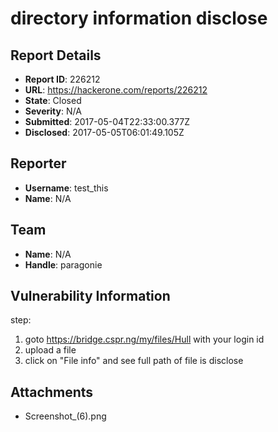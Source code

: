 # directory information disclose

## Report Details
- **Report ID**: 226212
- **URL**: https://hackerone.com/reports/226212
- **State**: Closed
- **Severity**: N/A
- **Submitted**: 2017-05-04T22:33:00.377Z
- **Disclosed**: 2017-05-05T06:01:49.105Z

## Reporter
- **Username**: test_this
- **Name**: N/A

## Team
- **Name**: N/A
- **Handle**: paragonie

## Vulnerability Information
step: 
1. goto https://bridge.cspr.ng/my/files/Hull with your login id 
2. upload a file 
3. click on "File info"
and see full path of file is disclose


## Attachments
- Screenshot_(6).png
